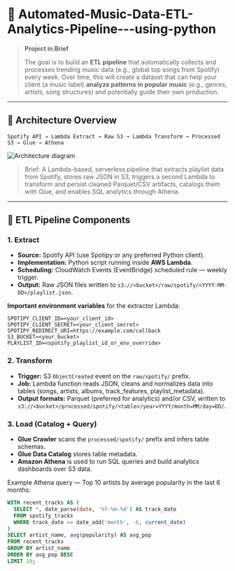 # 🎵 Automated-Music-Data-ETL-Analytics-Pipeline---using-python


> **Project in Brief**
>
> The goal is to build an **ETL pipeline** that automatically collects and processes trending music data (e.g., global top songs from Spotify) every week. Over time, this will create a dataset that can help your client (a music label) **analyze patterns in popular music** (e.g., genres, artists, song structures) and potentially guide their own production.

---

## 🔹 Architecture Overview

`Spotify API → Lambda Extract → Raw S3 → Lambda Transform → Processed S3 → Glue → Athena`

![Architecture diagram](<img width="948" height="556" alt="image" src="https://github.com/user-attachments/assets/be12784a-2340-41ac-b519-4667902faacf" />
)

> Brief: A Lambda-based, serverless pipeline that extracts playlist data from Spotify, stores raw JSON in S3, triggers a second Lambda to transform and persist cleaned Parquet/CSV artifacts, catalogs them with Glue, and enables SQL analytics through Athena.

---

## 🔹 ETL Pipeline Components

### 1. Extract

* **Source:** Spotify API (use Spotipy or any preferred Python client).
* **Implementation:** Python script running inside **AWS Lambda**.
* **Scheduling:** CloudWatch Events (EventBridge) scheduled rule — weekly trigger.
* **Output:** Raw JSON files written to `s3://<bucket>/raw/spotify/<YYYY-MM-DD>/playlist.json`.

**Important environment variables** for the extractor Lambda:

```
SPOTIPY_CLIENT_ID=<your_client_id>
SPOTIPY_CLIENT_SECRET=<your_client_secret>
SPOTIPY_REDIRECT_URI=https://example.com/callback
S3_BUCKET=<your_bucket>
PLAYLIST_ID=<spotify_playlist_id_or_env_override>
```

### 2. Transform

* **Trigger:** S3 `ObjectCreated` event on the `raw/spotify/` prefix.
* **Job:** Lambda function reads JSON, cleans and normalizes data into tables (songs, artists, albums, track_features, playlist_metadata).
* **Output formats:** Parquet (preferred for analytics) and/or CSV, written to `s3://<bucket>/processed/spotify/<table>/year=YYYY/month=MM/day=DD/`.


### 3. Load (Catalog + Query)

* **Glue Crawler** scans the `processed/spotify/` prefix and infers table schemas.
* **Glue Data Catalog** stores table metadata.
* **Amazon Athena** is used to run SQL queries and build analytics dashboards over S3 data.

Example Athena query — Top 10 artists by average popularity in the last 6 months:

```sql
WITH recent_tracks AS (
  SELECT *, date_parse(date, '%Y-%m-%d') AS track_date
  FROM spotify_tracks
  WHERE track_date >= date_add('month', -6, current_date)
)
SELECT artist_name, avg(popularity) AS avg_pop
FROM recent_tracks
GROUP BY artist_name
ORDER BY avg_pop DESC
LIMIT 10;
```









